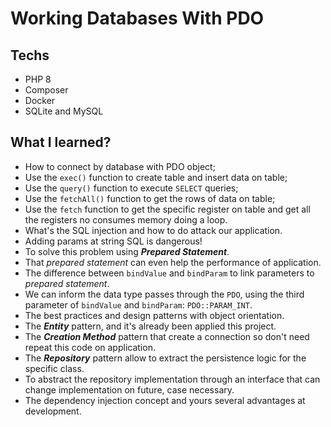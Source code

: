 # Working Databases With PDO

## Techs

- PHP 8
- Composer
- Docker
- SQLite and MySQL

## What I learned?

- How to connect by database with PDO object;
- Use the `exec()` function to create table and insert data on table;
- Use the `query()` function to execute `SELECT` queries;
- Use the `fetchAll()` function to get the rows of data on table;
- Use the `fetch` function to get the specific register on table and get all the registers no consumes memory doing a loop.
- What's the SQL injection and how to do attack our application.
- Adding params at string SQL is dangerous!
- To solve this problem using **_Prepared Statement_**.
- That _prepared statement_ can even help the performance of application.
- The difference between `bindValue` and `bindParam` to link parameters to _prepared statement_.
- We can inform the data type passes through the `PDO`, using the third parameter of `bindValue` and `bindParam`: `PDO::PARAM_INT`.
- The best practices and design patterns with object orientation.
- The **_Entity_** pattern, and it's already been applied this project.
- The **_Creation Method_** pattern that create a connection so don't need repeat this code on application.
- The **_Repository_** pattern allow to extract the persistence logic for the specific class.
- To abstract the repository implementation through an interface that can change implementation on future, case necessary.
- The dependency injection concept and yours several advantages at development.
